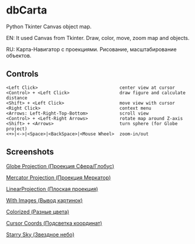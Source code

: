 dbCarta
=========

Python Tkinter Canvas object map.

EN: It used Canvas from Tkinter. Draw, color, move, zoom map and objects.

RU: Карта-Навигатор с проекциями. Рисование, масштабирование объектов. 

## Controls

    <Left Click>                               center view at cursor
    <Control> + <Left Click>                   draw figure and calculate distance
    <Shift> + <Left Click>                     move view with cursor
    <Right Click>                              context menu
    <Arrows: Left-Right-Top-Bottom>            scroll view
    <Control> + <Left-Right Arrows>            rotate map around Z-axis
    <Shift> + <Arrows>                         turn sphere (for Globe project)
    <+>|<->|<Space>|<BackSpace>|<Mouse Wheel>  zoom-in/out

## Screenshots

[Globe Projection (Проекция Сфера/Глобус)](https://github.com/egaxegax/dbCarta/wiki/Globe-Projection)

[Mercator Projection (Проекция Меркатор)](https://github.com/egaxegax/dbCarta/wiki/Mercator-Projection)

[LinearProjection (Плоская проекция)](https://github.com/egaxegax/dbCarta/wiki/Linear-Projection)

[With Images (Вывод картинок)](https://github.com/egaxegax/dbCarta/wiki/With-Images)

[Colorized (Разные цвета)](https://github.com/egaxegax/dbCarta/wiki/Colorized)

[Cursor Coords (Подсветка координат)](https://github.com/egaxegax/dbCarta/wiki/Cursor-Coords)

[Starry Sky (Звездное небо)](https://github.com/egaxegax/dbCarta/wiki/Starry-Sky)
